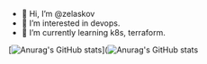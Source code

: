 - 👋 Hi, I’m @zelaskov
- 👀 I’m interested in devops.
- 🌱 I’m currently learning k8s, terraform.

[![Anurag's GitHub stats](https://github-readme-stats.vercel.app/api?username=zelaskov)](![Anurag's GitHub stats](https://github-readme-stats.vercel.app/api?username=zelaskov&theme=radical&show_icons=true)

<!---
zelaskov/zelaskov is a ✨ special ✨ repository because its `README.md` (this file) appears on your GitHub profile.
You can click the Preview link to take a look at your changes.
--->
